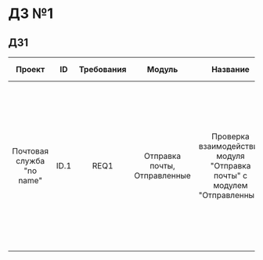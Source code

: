 # ДЗ №1
## ДЗ1
<table WIDTH=”50%”>
    <thead>
        <tr >
            <th>Проект</th>
            <th>ID</th>
            <th>Требования</th>
            <th>Модуль</th>
            <th>Название</th>
            <th>Приоритет теста</th>
            <th>Среда тестирования</th>
            <th>Предварительные условия</th>
            <th>Шаги теста</th>
            <th>Ожидаемый результат</th>
            <th>Статус прохождения</th>
        </tr>
    </thead>
    <tbody>
        <tr>
            <td rowspan=4 align="center">Почтовая служба "no name"</td>
            <td rowspan=4 align="center">ID.1</td>
            <td rowspan=4 align="center">REQ1</td>
            <td rowspan=4 align="center">Отправка почты, Отправленные</td>
            <td rowspan=4 align="center">Проверка взаимодействия модуля "Отправка почты" с модулем "Отправленные"</td>
            <td rowspan=4 align="center">Средний</td>
            <td rowspan=4 align="center">PC, Yandex Browser Версия  23.9.2.888</td>
            <td rowspan=4 align="center">Быть авторизированным в почтовой системе "no name" </td>
            <td rowspan=4 align="center">1.Зайти в раздел "почта"
2.В левом верхнем углу нажать "написать письмо"
3.В открывшейся форме заполнить поля:
Кому
Тема
Тело письма
4.Нажать кнопку "отправить"</td>
            <td rowspan=4 align="center">Письмо должно быть отправленно по указанному email, а его копия поместиться во вкладку "Отправленные"</td>
            <td rowspan=4 align="center">Успешно</td>
            <td rowspan=4 align="center"></td>
        </tr>
        <tr>
        </tr>
        <tr>
        </tr>
        <tr>
        </tr>
    </tbody>
</table>
